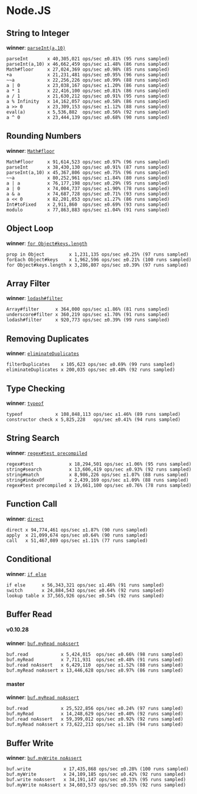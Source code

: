 Node.JS
=======

String to Integer
-----------------
**winner**: [`parseInt(a,10)`](https://github.com/majimboo/benchmarks/blob/master/javascript/str_to_int.js#L13)

    parseInt       x 40,305,021 ops/sec ±0.81% (95 runs sampled)
    parseInt(a,10) x 46,662,459 ops/sec ±1.48% (86 runs sampled)
    Math#floor     x 27,024,369 ops/sec ±0.98% (85 runs sampled)
    +a             x 21,231,481 ops/sec ±0.95% (96 runs sampled)
    ~~a            x 22,256,226 ops/sec ±0.99% (88 runs sampled)
    a | 0          x 23,038,167 ops/sec ±1.20% (86 runs sampled)
    a * 1          x 22,416,100 ops/sec ±0.81% (86 runs sampled)
    a / 1          x 21,630,212 ops/sec ±0.91% (95 runs sampled)
    a % Infinity   x 14,162,057 ops/sec ±0.58% (86 runs sampled)
    a >> 0         x 23,309,153 ops/sec ±1.12% (88 runs sampled)
    eval(a)        x 5,536,882  ops/sec ±0.56% (92 runs sampled)
    a ^ 0          x 23,444,139 ops/sec ±0.68% (90 runs sampled)

Rounding Numbers
----------------
**winner**: [`Math#floor`](https://github.com/majimboo/benchmarks/blob/master/javascript/round_num.js#L10)

    Math#floor     x 91,614,523 ops/sec ±0.97% (96 runs sampled)
    parseInt       x 38,430,130 ops/sec ±0.91% (87 runs sampled)
    parseInt(a,10) x 45,367,806 ops/sec ±0.75% (96 runs sampled)
    ~~a            x 80,252,961 ops/sec ±1.84% (80 runs sampled)
    a | a          x 76,177,198 ops/sec ±0.29% (95 runs sampled)
    a | 0          x 74,004,737 ops/sec ±1.90% (78 runs sampled)
    a & a          x 74,687,728 ops/sec ±0.71% (93 runs sampled)
    a << 0         x 82,201,053 ops/sec ±1.27% (86 runs sampled)
    Int#toFixed    x 2,911,860  ops/sec ±0.69% (93 runs sampled)
    modulo         x 77,863,883 ops/sec ±1.04% (91 runs sampled)

Object Loop
-----------
**winner**: [`for Object#keys.length`](https://github.com/majimboo/benchmarks/blob/master/javascript/object_loop.js#L55)

    prop in Object         x 1,231,135 ops/sec ±0.25% (97 runs sampled)
    forEach Object#keys    x 1,962,596 ops/sec ±0.21% (100 runs sampled)
    for Object#keys.length x 3,286,807 ops/sec ±0.39% (97 runs sampled)

Array Filter
------------
**winner**: [`lodash#filter`](https://github.com/majimboo/benchmarks/blob/master/javascript/array_filter.js#L21)

    Array#filter      x 364,000 ops/sec ±1.86% (81 runs sampled)
    underscore#filter x 360,219 ops/sec ±1.70% (91 runs sampled)
    lodash#filter     x 920,773 ops/sec ±0.39% (99 runs sampled)

Removing Duplicates
-------------------
**winner**: [`eliminateDuplicates`](https://github.com/majimboo/benchmarks/blob/master/javascript/duplicate.js#L63)

    filterDuplicates    x 105,623 ops/sec ±0.69% (99 runs sampled)
    eliminateDuplicates x 200,035 ops/sec ±0.40% (92 runs sampled)

Type Checking
-------------
**winner**: [`typeof`](https://github.com/majimboo/benchmarks/blob/master/javascript/type_check.js#L12)

    typeof            x 108,848,113 ops/sec ±1.46% (89 runs sampled)
    constructor check x 5,825,228   ops/sec ±0.41% (94 runs sampled)

String Search
-------------
**winner**: [`regex#test precompiled`](https://github.com/majimboo/benchmarks/blob/master/javascript/string_search.js#L28)

    regex#test             x 18,294,501 ops/sec ±1.06% (95 runs sampled)
    string#search          x 13,606,419 ops/sec ±0.93% (92 runs sampled)
    string#match           x 8,986,226 ops/sec ±1.07% (88 runs sampled)
    string#indexOf         x 2,439,169 ops/sec ±1.09% (88 runs sampled)
    regex#test precompiled x 19,661,100 ops/sec ±0.76% (78 runs sampled)

Function Call
-------------
**winner**: [`direct`](https://github.com/majimboo/benchmarks/blob/master/javascript/function_call.js#L15)

    direct x 94,774,461 ops/sec ±1.87% (90 runs sampled)
    apply  x 21,099,674 ops/sec ±0.64% (90 runs sampled)
    call   x 51,467,089 ops/sec ±1.11% (77 runs sampled)

Conditional
-----------
**winner**: [`if else`](https://github.com/majimboo/benchmarks/blob/master/javascript/conditional.js#L7)

    if else      x 56,343,321 ops/sec ±1.46% (91 runs sampled)
    switch       x 24,884,543 ops/sec ±0.64% (92 runs sampled)
    lookup table x 37,565,926 ops/sec ±0.54% (92 runs sampled)

Buffer Read
-----------
#### v0.10.28
**winner**: [`buf.myRead noAssert`](https://github.com/majimboo/benchmarks/blob/master/javascript/buf_read.js#L165)

    buf.read            x 5,424,015  ops/sec ±0.66% (98 runs sampled)
    buf.myRead          x 7,711,931  ops/sec ±0.48% (91 runs sampled)
    buf.read noAssert   x 6,429,110  ops/sec ±1.52% (88 runs sampled)
    buf.myRead noAssert x 13,446,628 ops/sec ±0.97% (86 runs sampled)

#### master
**winner**: [`buf.myRead noAssert`](https://github.com/majimboo/benchmarks/blob/master/javascript/buf_read.js#L165)

    buf.read            x 25,522,856 ops/sec ±0.24% (97 runs sampled)
    buf.myRead          x 14,248,629 ops/sec ±0.40% (92 runs sampled)
    buf.read noAssert   x 59,399,012 ops/sec ±0.92% (92 runs sampled)
    buf.myRead noAssert x 73,622,213 ops/sec ±1.18% (94 runs sampled)

Buffer Write
------------
**winner**: [`buf.myWrite noAssert`](https://github.com/majimboo/benchmarks/blob/master/javascript/buf_write.js#L63)

    buf.write            x 17,435,868 ops/sec ±0.28% (100 runs sampled)
    buf.myWrite          x 24,109,185 ops/sec ±0.42% (92 runs sampled)
    buf.write noAssert   x 34,191,147 ops/sec ±0.33% (95 runs sampled)
    buf.myWrite noAssert x 34,603,573 ops/sec ±0.55% (92 runs sampled)

